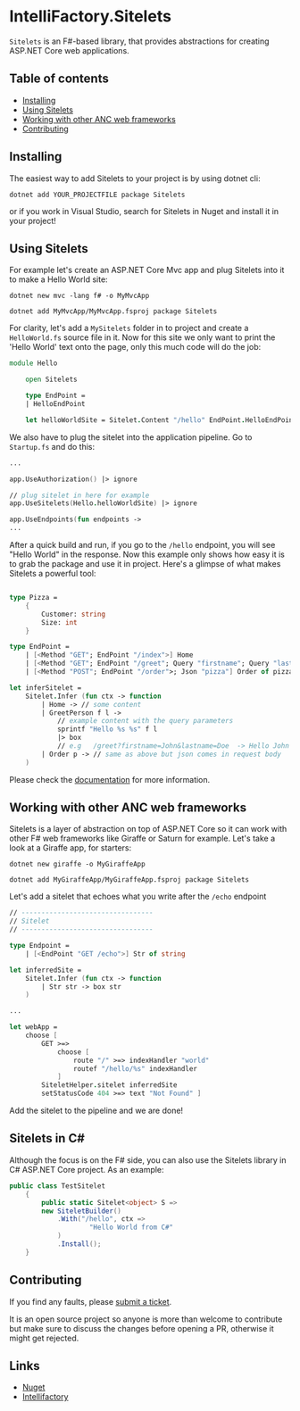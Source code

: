 # IntelliFactory.Sitelets

`Sitelets` is an F#-based library, that provides abstractions for creating ASP.NET Core web applications.

## Table of contents

* [Installing](#installing)
* [Using Sitelets](#using-sitelets)
* [Working with other ANC web frameworks](#working-with-other-anc-web-frameworks)
* [Contributing](#contributing)

## Installing

The easiest way to add Sitelets to your project is by using dotnet cli:

```
dotnet add YOUR_PROJECTFILE package Sitelets
```

or if you work in Visual Studio, search for Sitelets in Nuget and install it in your project!

## Using Sitelets

For example let's create an ASP.NET Core Mvc app and plug Sitelets into it to make a Hello World site:

```
dotnet new mvc -lang f# -o MyMvcApp

dotnet add MyMvcApp/MyMvcApp.fsproj package Sitelets

```

For clarity, let's add a `MySitelets` folder in to project and create a `HelloWorld.fs` source file in it. Now for this site we only want to print the 'Hello World' text onto the page, only this much code will do the job:

```fsharp
module Hello

    open Sitelets

    type EndPoint =
    | HelloEndPoint

    let helloWorldSite = Sitelet.Content "/hello" EndPoint.HelloEndPoint (fun _ -> box "Hello World")
```

We also have to plug the sitelet into the application pipeline. Go to `Startup.fs` and do this:

```fsharp
...

app.UseAuthorization() |> ignore

// plug sitelet in here for example
app.UseSitelets(Hello.helloWorldSite) |> ignore

app.UseEndpoints(fun endpoints ->
...
```

After a quick build and run, if you go to the `/hello` endpoint, you will see "Hello World" in the response. Now this example only shows how easy it is to grab the package and use it in project. Here's a glimpse of what makes Sitelets a powerful tool:

```fsharp

type Pizza =
    {
        Customer: string
        Size: int
    }

type EndPoint =
    | [<Method "GET"; EndPoint "/index">] Home
    | [<Method "GET"; EndPoint "/greet"; Query "firstname"; Query "lastname">] GreetPerson of firstname:string * lastname: string
    | [<Method "POST"; EndPoint "/order">; Json "pizza"] Order of pizza:Pizza

let inferSitelet =
    Sitelet.Infer (fun ctx -> function
        | Home -> // some content
        | GreetPerson f l ->
            // example content with the query parameters
            sprintf "Hello %s %s" f l
            |> box
            // e.g   /greet?firstname=John&lastname=Doe  -> Hello John Doe
        | Order p -> // same as above but json comes in request body
    )
```

Please check the [documentation]() for more information.

## Working with other ANC web frameworks

Sitelets is a layer of abstraction on top of ASP.NET Core so it can work with other F# web frameworks like Giraffe or Saturn for example. Let's take a look at a Giraffe app, for starters:

```
dotnet new giraffe -o MyGiraffeApp

dotnet add MyGiraffeApp/MyGiraffeApp.fsproj package Sitelets
```

Let's add a sitelet that echoes what you write after the `/echo` endpoint

```fsharp
// ---------------------------------
// Sitelet
// ---------------------------------

type Endpoint =
    | [<EndPoint "GET /echo">] Str of string

let inferredSite =
    Sitelet.Infer (fun ctx -> function
        | Str str -> box str
    )

...

let webApp =
    choose [
        GET >=>
            choose [
                route "/" >=> indexHandler "world"
                routef "/hello/%s" indexHandler
            ]
        SiteletHelper.sitelet inferredSite
        setStatusCode 404 >=> text "Not Found" ]
```

Add the sitelet to the pipeline and we are done!

## Sitelets in C#

Although the focus is on the F# side, you can also use the Sitelets library in C# ASP.NET Core project. As an example:

```cs
public class TestSitelet
    {
        public static Sitelet<object> S =>
        new SiteletBuilder()
            .With("/hello", ctx =>
                    "Hello World from C#"
            )
            .Install();
    }
```

## Contributing

If you find any faults, please [submit a ticket](https://github.com/intellifactory/sitelets/issues/4).

It is an open source project so anyone is more than welcome to contribute but make sure to discuss the changes before opening a PR, otherwise it might get rejected.

## Links

* [Nuget](#TODO)
* [Intellifactory](https://intellifactory.com/)